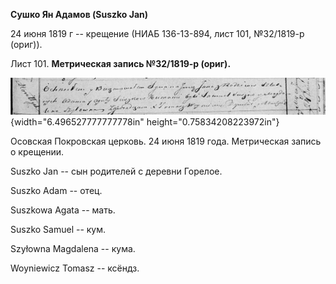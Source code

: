 **Сушко Ян Адамов (Suszko Jan)**

24 июня 1819 г -- крещение (НИАБ 136-13-894, лист 101, №32/1819-р
(ориг)).

Лист 101. **Метрическая запись №32/1819-р (ориг).**

![](./media/28c8fd89dcd7dd70cc7eef96d4d5522f39f56630.png){width="6.496527777777778in"
height="0.75834208223972in"}

Осовская Покровская церковь. 24 июня 1819 года. Метрическая запись о
крещении.

Suszko Jan -- сын родителей с деревни Горелое.

Suszko Adam -- отец.

Suszkowa Agata -- мать.

Suszko Samuel -- кум.

Szyłowna Magdalena -- кума.

Woyniewicz Tomasz -- ксёндз.
